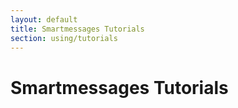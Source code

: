 ```yaml
---
layout: default
title: Smartmessages Tutorials
section: using/tutorials
---
```

# Smartmessages Tutorials